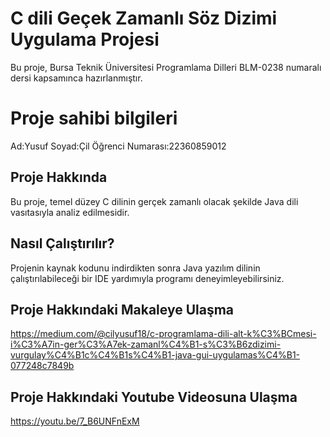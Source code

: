 ﻿
# C dili Geçek Zamanlı Söz Dizimi Uygulama Projesi

Bu proje, Bursa Teknik Üniversitesi Programlama Dilleri BLM-0238 numaralı dersi kapsamınca hazırlanmıştır.


# Proje sahibi bilgileri
Ad:Yusuf
Soyad:Çil
Öğrenci Numarası:22360859012

## Proje Hakkında
Bu proje, temel düzey C dilinin gerçek zamanlı olacak şekilde Java dili vasıtasıyla analiz edilmesidir.


## Nasıl Çalıştırılır?
Projenin kaynak kodunu indirdikten sonra Java yazılım dilinin çalıştırılabileceği bir IDE yardımıyla programı deneyimleyebilirsiniz.

## Proje Hakkındaki Makaleye Ulaşma
https://medium.com/@cilyusuf18/c-programlama-dili-alt-k%C3%BCmesi-i%C3%A7in-ger%C3%A7ek-zamanl%C4%B1-s%C3%B6zdizimi-vurgulay%C4%B1c%C4%B1s%C4%B1-java-gui-uygulamas%C4%B1-077248c7849b

## Proje Hakkındaki Youtube Videosuna Ulaşma
https://youtu.be/7_B6UNFnExM
